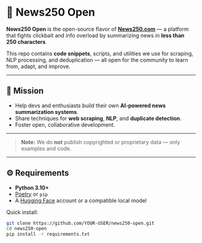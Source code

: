 # 📰 News250 Open

**News250 Open** is the open-source flavor of **[News250.com](https://news250.com)** — a platform that fights clickbait and info overload by summarizing news in **less than 250 characters**.  

This repo contains **code snippets**, scripts, and utilities we use for scraping, NLP processing, and deduplication — all open for the community to learn from, adapt, and improve.

---

## 🚀 Mission

- Help devs and enthusiasts build their own **AI-powered news summarization systems**.
- Share techniques for **web scraping**, **NLP**, and **duplicate detection**.
- Foster open, collaborative development.

---

> **Note:** We do **not** publish copyrighted or proprietary data — only examples and code.

---

## ⚙️ Requirements

- **Python 3.10+**
- [Poetry](https://python-poetry.org/) or `pip`
- A [Hugging Face](https://huggingface.co/) account or a compatible local model

Quick install:

```bash
git clone https://github.com/YOUR-USER/news250-open.git
cd news250-open
pip install -r requirements.txt
